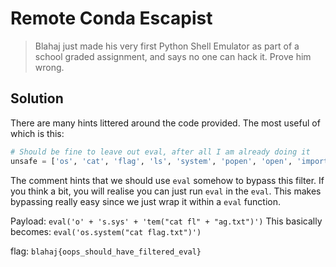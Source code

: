 # Remote Conda Escapist
> Blahaj just made his very first Python Shell Emulator as part of a school graded assignment, and says no one can hack it. Prove him wrong.

## Solution
There are many hints littered around the code provided. The most useful of which is this:
```py
# Should be fine to leave out eval, after all I am already doing it
unsafe = ['os', 'cat', 'flag', 'ls', 'system', 'popen', 'open', 'import', 'call', 'read', 'exec']
```
The comment hints that we should use `eval` somehow to bypass this filter. If you think a bit, you will realise you can just run `eval` in the `eval`.
This makes bypassing really easy since we just wrap it within a `eval` function.

Payload: `eval('o' + 's.sys' + 'tem("cat fl" + "ag.txt")')`
This basically becomes: `eval('os.system("cat flag.txt")')`

flag: `blahaj{oops_should_have_filtered_eval}`